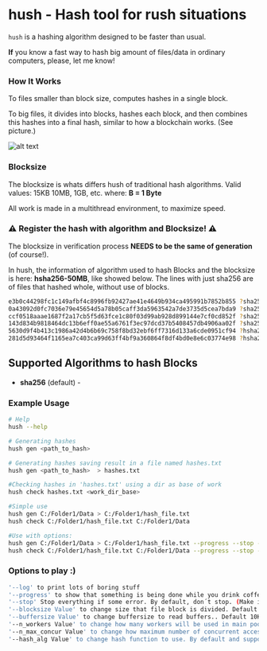 # hush - Hash tool for rush situations

`hush` is a hashing algorithm designed to be faster than usual.

**If** you know a fast way to hash big amount of files/data in ordinary computers, please, let me know!

### How It Works

To files smaller than block size, computes hashes in a single block.

To big files, it divides into blocks, hashes each block, and then combines this hashes into a final hash, similar to how a blockchain works. (See picture.)

![alt text](https://github.com/antonioacsj/rash/blob/master/etc/Blocks.jpg?raw=true)

### Blocksize

The blocksize is whats differs hush of traditional hash algorithms.
Valid values: 15KB 10MB, 1GB, etc.
where: **B = 1 Byte**

All work is made in a multithread environment, to maximize speed.

### ⚠️ Register the hash with algorithm and Blocksize! ⚠️

The blocksize in verification process **NEEDS to be the same of generation** (of course!).

In hush, the information of algorithm used to hash Blocks and the blocksize is here: **hsha256-50MB**, like
showed below. The lines with just sha256 are of files that hashed whole, without use of blocks.

```bash
e3b0c44298fc1c149afbf4c8996fb92427ae41e4649b934ca495991b7852b855 ?sha256*./sub1/sub2/Novo(a) Imagem de bitmap.bmp
0a43092d0fc7036e79e45654d5a78b05caff3da5963542a7de3735d5cea7bda9 ?sha256*./sub1/hashs_saida.txt
ccf0518aaae1687f2a17cb5f5d63fce1c80f03d99ab928d899144e7cf0cd852f ?sha256*./sub1/sub2/comp_rsha256.txt
143d834b9818464dc13b6eff0ae55a6761f3ec97dcd37b5408457db4906aa02f ?sha256*./sub1/sub2/comp_hash_saida_fsum.txt
5630d9f4b413c1986a42d4b6b69c758f8bd32ebf6ff7316d133a6cde0951cf94 ?hsha256-50MB*./65MB
281d5d93464f1165ea7c403ca99d63ff4bf9a360864f8df4bd0e8e6c03774e98 ?hsha256-50MB*./196MB

```

## Supported Algorithms to hash Blocks

- **sha256** (default) -

### Example Usage

```bash
# Help
hush --help

# Generating hashes
hush gen <path_to_hash>

# Generating hashes saving result in a file named hashes.txt
hush gen <path_to_hash>  > hashes.txt

#Checking hashes in 'hashes.txt' using a dir as base of work
hush check hashes.txt <work_dir_base>

#Simple use
hush gen C:/Folder1/Data > C:/Folder1/hash_file.txt
hush check C:/Folder1/hash_file.txt C:/Folder1/Data

#Use with options:
hush gen C:/Folder1/Data > C:/Folder1/hash_file.txt --progress --stop --log --blocksize 100MB --n_workers 40 --n_max_concur 20
hush check C:/Folder1/hash_file.txt C:/Folder1/Data --progress --stop --log --n_workers 40 --n_max_concur 20

```

### Options to play :)

```bash
'--log' to print lots of boring stuff
'--progress' to show that something is being done while you drink coffee.
'--stop' Stop everything if some error. By default, don´t stop. (Make it in your way!)
'--blocksize Value' to change size that file block is divided. Default 50MB. Use KB, MB, GB, TB, where B is Byte, ok? :)
'--buffersize Value' to change buffersize to read buffers.. Default 10KB. Use KB, MB, GB, TB. Hands off if you don't know what it is.
'--n_workers Value' to change how many workers will be used in main pool. Default 15.
'--n_max_concur Value' to change how maximum number of concurrent access to each file, in pool of slaves. Default 15
'--hash_alg Value' to change hash function to use. By default and supported: sha256

```
